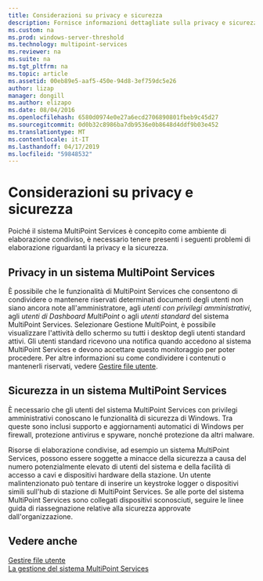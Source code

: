 ```yaml
---
title: Considerazioni su privacy e sicurezza
description: Fornisce informazioni dettagliate sulla privacy e sicurezza sui servizi MultiPoint
ms.custom: na
ms.prod: windows-server-threshold
ms.technology: multipoint-services
ms.reviewer: na
ms.suite: na
ms.tgt_pltfrm: na
ms.topic: article
ms.assetid: 00eb89e5-aaf5-450e-94d8-3ef759dc5e26
author: lizap
manager: dongill
ms.author: elizapo
ms.date: 08/04/2016
ms.openlocfilehash: 6580d0974e0e27a6ecd2706890801fbeb9c45d27
ms.sourcegitcommit: 0d0b32c8986ba7db9536e0b8648d4ddf9b03e452
ms.translationtype: MT
ms.contentlocale: it-IT
ms.lasthandoff: 04/17/2019
ms.locfileid: "59848532"
---
```

# <a name="privacy-and-security-considerations"></a>Considerazioni su privacy e sicurezza
Poiché il sistema MultiPoint Services è concepito come ambiente di elaborazione condiviso, è necessario tenere presenti i seguenti problemi di elaborazione riguardanti la privacy e la sicurezza.  
  
## <a name="privacy-in-a-multipoint-services-system"></a>Privacy in un sistema MultiPoint Services  
È possibile che le funzionalità di MultiPoint Services che consentono di condividere o mantenere riservati determinati documenti degli utenti non siano ancora note all'amministratore, agli *utenti con privilegi amministrativi*, agli *utenti di Dashboard MultiPoint* o agli *utenti standard* del sistema MultiPoint Services. Selezionare Gestione MultiPoint, è possibile visualizzare l'attività dello schermo su tutti i desktop degli utenti standard attivi. Gli utenti standard ricevono una notifica quando accedono al sistema MultiPoint Services e devono accettare questo monitoraggio per poter procedere. Per altre informazioni su come condividere i contenuti o mantenerli riservati, vedere [Gestire file utente](Manage-User-Files.md).  
  
## <a name="security-in-a-multipoint-services-system"></a>Sicurezza in un sistema MultiPoint Services  
È necessario che gli utenti del sistema MultiPoint Services con privilegi amministrativi conoscano le funzionalità di sicurezza di Windows. Tra queste sono inclusi supporto e aggiornamenti automatici di Windows per firewall, protezione antivirus e spyware, nonché protezione da altri malware.   
  
Risorse di elaborazione condivise, ad esempio un sistema MultiPoint Services, possono essere soggette a minacce della sicurezza a causa del numero potenzialmente elevato di utenti del sistema e della facilità di accesso a cavi e dispositivi hardware della stazione. Un utente malintenzionato può tentare di inserire un keystroke logger o dispositivi simili sull'hub di stazione di MultiPoint Services. Se alle porte del sistema MultiPoint Services sono collegati dispositivi sconosciuti, seguire le linee guida di riassegnazione relative alla sicurezza approvate dall'organizzazione.  
  
## <a name="see-also"></a>Vedere anche  
[Gestire file utente](Manage-User-Files.md)  
[La gestione del sistema MultiPoint Services](Managing-Your-MultiPoint-Services-System.md)